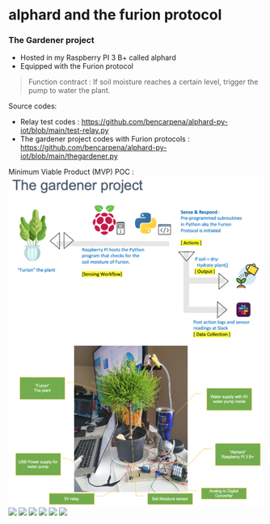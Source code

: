 # alphard and the furion protocol

### The Gardener project
* Hosted in my Raspberry PI 3 B+ called alphard
* Equipped with the Furion protocol 

>Function contract : If soil moisture reaches a certain level, trigger the pump to water the plant.

Source codes: 
* Relay test codes : https://github.com/bencarpena/alphard-py-iot/blob/main/test-relay.py
* The gardener project codes with Furion protocols : https://github.com/bencarpena/alphard-py-iot/blob/main/thegardener.py

Minimum Viable Product (MVP) POC :
![Solution Architecture](https://github.com/bencarpena/alphard-py-iot/blob/main/_contents/solarch.png)
![MVP and POC Setup](https://github.com/bencarpena/alphard-py-iot/blob/_contents/mvp-setup.png)
![](https://github.com/bencarpena/alphard-py-iot/blob/main/_contents/20201016_235052.jpg)
![](https://github.com/bencarpena/alphard-py-iot/blob/main/_contents/20201016_235119.jpg)
![](https://github.com/bencarpena/alphard-py-iot/blob/main/_contents/20201017_123705.jpg)
![](https://github.com/bencarpena/alphard-py-iot/blob/main/_contents/20201017_123550.jpg)
![](https://github.com/bencarpena/alphard-py-iot/blob/main/_contents/20201017_123716.jpg)
![](https://github.com/bencarpena/alphard-py-iot/blob/main/_contents/20201017_124512.jpg)
